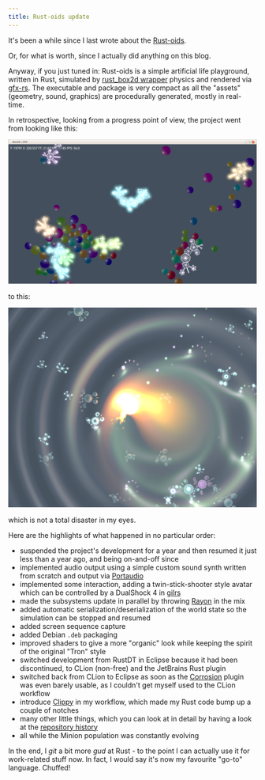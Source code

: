 ```yaml
---
title: Rust-oids update
---
```


It's been a while since I last wrote about the [Rust-oids](https://github.com/itadinanta/rust-oids).

Or, for what is worth, since I actually did anything on this blog.

Anyway, if you just tuned in: Rust-oids is a simple artificial life playground, written in Rust, simulated by [rust_box2d wrapper](https://github.com/Bastacyclop/rust_box2d) physics and rendered via [gfx-rs](https://github.com/gfx-rs/gfx). The executable and package is very compact as all the "assets" (geometry, sound, graphics) are procedurally generated, mostly in real-time.

In retrospective, looking from a progress point of view, the project went from looking like this:

<img class="screenshot" src="/img/screenshot_004.png"/>

to this:

<img class="screenshot" src="/img/capture_00003350.png"/>

which is not a total disaster in my eyes.

Here are the highlights of what happened in no particular order:

- suspended the project's development for a year and then resumed it just less than a year ago, and being on-and-off since
- implemented audio output using a simple custom sound synth written from scratch and output via [Portaudio](https://github.com/RustAudio/rust-portaudio)
- implemented some interaction, adding a twin-stick-shooter style avatar which can be controlled by a DualShock 4 in [gilrs](https://gitlab.com/gilrs-project/gilrs) 
- made the subsystems update in parallel by throwing [Rayon](https://github.com/rayon-rs/rayon) in the mix
- added automatic serialization/deserialization of the world state so the simulation can be stopped and resumed
- added screen sequence capture
- added Debian `.deb` packaging
- improved shaders to give a more "organic" look while keeping the spirit of the original "Tron" style
- switched development from RustDT in Eclipse because it had been discontinued, to CLion (non-free) and the JetBrains Rust plugin
- switched back from CLion to Eclipse as soon as the [Corrosion](https://github.com/eclipse/corrosion) plugin was even barely usable, as I couldn't get myself used to the CLion workflow
- introduce [Clippy](https://github.com/rust-lang-nursery/rust-clippy) in my workflow, which made my Rust code bump up a couple of notches
- many other little things, which you can look at in detail by having a look at the [repository history](https://github.com/itadinanta/rust-oids/commits/develop)
- all while the Minion population was constantly evolving

In the end, I *git* a bit more *gud* at Rust - to the point I can actually use it for work-related stuff now. In fact,
I would say it's now my favourite "go-to" language. Chuffed!
